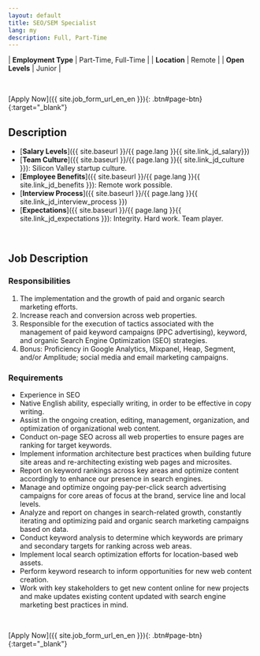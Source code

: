 ```yaml
---
layout: default
title: SEO/SEM Specialist
lang: my
description: Full, Part-Time
---
```


| **Employment Type** | Part-Time, Full-Time |
| **Location** | Remote |
| **Open Levels** | Junior |

<br>

[Apply Now]({{ site.job_form_url_en_en }}){: .btn#page-btn}{:target="_blank"}

## Description
- [**Salary Levels**]({{ site.baseurl }}/{{ page.lang }}{{ site.link_jd_salary}})
- [**Team Culture**]({{ site.baseurl }}/{{ page.lang }}{{ site.link_jd_culture }}): Silicon Valley startup culture.
- [**Employee Benefits**]({{ site.baseurl }}/{{ page.lang }}{{ site.link_jd_benefits }}): Remote work possible.
- [**Interview Process**]({{ site.baseurl }}/{{ page.lang }}{{ site.link_jd_interview_process }})
- [**Expectations**]({{ site.baseurl }}/{{ page.lang }}{{ site.link_jd_expectations }}): Integrity. Hard work. Team player.

<br>

## Job Description

### Responsibilities

1. The implementation and the growth of paid and organic search marketing efforts.
1. Increase reach and conversion across web properties.
1. Responsible for the execution of tactics associated with the management of paid keyword campaigns (PPC advertising), keyword, and organic Search Engine Optimization (SEO) strategies.
1. Bonus: Proficiency in Google Analytics, Mixpanel, Heap, Segment, and/or Amplitude; social media and email marketing campaigns.

### Requirements
- Experience in SEO
- Native English ability, especially writing, in order to be effective in copy writing.
- Assist in the ongoing creation, editing, management, organization, and optimization of organizational web content.
- Conduct on-page SEO across all web properties to ensure pages are ranking for target keywords.
- Implement information architecture best practices when building future site areas and re-architecting existing web pages and microsites.
- Report on keyword rankings across key areas and optimize content accordingly to enhance our presence in search engines.
- Manage and optimize ongoing pay-per-click search advertising campaigns for core areas of focus at the brand, service line and local levels.
- Analyze and report on changes in search-related growth, constantly iterating and optimizing paid and organic search marketing campaigns based on data.
- Conduct keyword analysis to determine which keywords are primary and secondary targets for ranking across web areas.
- Implement local search optimization efforts for location-based web assets.
- Perform keyword research to inform opportunities for new web content creation.
- Work with key stakeholders to get new content online for new projects and make updates existing content updated with search engine marketing best practices in mind.

<br>

[Apply Now]({{ site.job_form_url_en_en }}){: .btn#page-btn}{:target="_blank"}

<br>